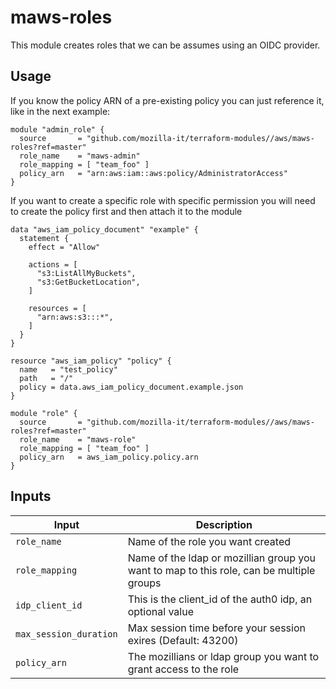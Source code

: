 # maws-roles
This module creates roles that we can be assumes using an OIDC provider.

## Usage

If you know the policy ARN of a pre-existing policy you can just reference it, like in the next example:

```
module "admin_role" {
  source       = "github.com/mozilla-it/terraform-modules//aws/maws-roles?ref=master"
  role_name    = "maws-admin"
  role_mapping = [ "team_foo" ]
  policy_arn   = "arn:aws:iam::aws:policy/AdministratorAccess"
}
```

If you want to create a specific role with specific permission you will need to create
the policy first and then attach it to the module

```
data "aws_iam_policy_document" "example" {
  statement {
    effect = "Allow"

    actions = [
      "s3:ListAllMyBuckets",
      "s3:GetBucketLocation",
    ]

    resources = [
      "arn:aws:s3:::*",
    ]
  }
}

resource "aws_iam_policy" "policy" {
  name   = "test_policy"
  path   = "/"
  policy = data.aws_iam_policy_document.example.json
}

module "role" {
  source       = "github.com/mozilla-it/terraform-modules//aws/maws-roles?ref=master"
  role_name    = "maws-role"
  role_mapping = [ "team_foo" ]
  policy_arn   = aws_iam_policy.policy.arn
}
```

## Inputs

| Input                   | Description                                                                              |
|-------------------------|------------------------------------------------------------------------------------------|
| `role_name`             | Name of the role you want created                                                        |
| `role_mapping`          | Name of the ldap or mozillian group you want to map to this role, can be multiple groups |
| `idp_client_id`         | This is the client_id of the auth0 idp, an optional value                                |
| `max_session_duration`  | Max session time before your session exires (Default: 43200)                             |
| `policy_arn`            | The mozillians or ldap group you want to grant access to the role                        |
